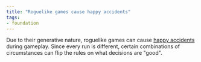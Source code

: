 ```yaml
---
title: "Roguelike games cause happy accidents"
tags:
- foundation
---
```


Due to their generative nature, roguelike games can cause [happy accidents](notes/happy-accidents) during gameplay. Since every run is different, certain combinations of circumstances can flip the rules on what decisions are "good". 
